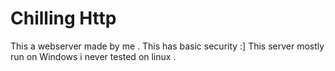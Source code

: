 # Chilling Http
This a webserver made by me .
This has basic security :]
This server mostly run on Windows i never tested on linux .
